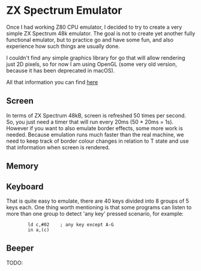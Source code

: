 # ZX Spectrum Emulator

Once I had working Z80 CPU emulator, I decided to try to create a very simple ZX Spectrum 48k emulator. The goal is not to create yet another fully functional emulator, but to practice go and have some fun, and also experience how such things are usually done.

I couldn't find any simple graphics library for go that will allow rendering just 2D pixels, so for now I am using OpenGL (some very old version, because it has been deprecated in macOS).

All that information you can find [here](https://worldofspectrum.org/faq/reference/48kreference.htm)

## Screen
In terms of ZX Spectrum 48kB, screen is refreshed 50 times per second. So, you just need a timer that will run every 20ms (50 * 20ms = 1s). However if you want to also emulate border effects, some more work is needed. Because emulation runs much faster than the real machine, we need to keep track of border colour changes in relation to T state and use that information when screen is rendered.

## Memory


## Keyboard
That is quite easy to emulate, there are 40 keys divided into 8 groups of 5 keys each. One thing worth mentioning is that some programs can listen to more than one group to detect 'any key' pressed scenario, for example:
```assembly
        ld c,#02    ; any key except A-G
        in a,(c)
```

## Beeper
TODO:
